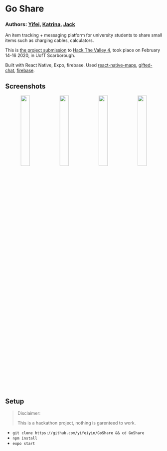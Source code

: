 # Go Share

### Authors: [Yifei](https://github.com/yifeiyin), [Katrina](https://github.com/CXY-Katrina), [Jack](https://github.com/Jack-ljm)

An item tracking + messaging platform for university students to share small items such as charging cables, calculators.

This is [the project submission](https://devpost.com/software/fluffy-potato) to [Hack The Valley 4](https://hackthevalley.io), took place on February 14-16 2020, in UofT Scarborough.

Built with React Native, Expo, firebase. Used [react-native-maps](https://github.com/react-native-community/react-native-maps), [gifted-chat](https://github.com/FaridSafi/react-native-gifted-chat), [firebase](https://github.com/invertase/react-native-firebase).

## Screenshots
<p float="left" align="middle">
<img width="24%" src="https://user-images.githubusercontent.com/13235149/74685393-6e918500-519c-11ea-9300-17450fbb97c6.PNG" />
<img width="24%" src="https://user-images.githubusercontent.com/13235149/74685397-6fc2b200-519c-11ea-9cde-cfccf4fbd1b4.PNG" />
<img width="24%" src="https://user-images.githubusercontent.com/13235149/74685396-6fc2b200-519c-11ea-9bc8-c28b7d3ff2b2.PNG" />
<img width="24%" src="https://user-images.githubusercontent.com/13235149/74685395-6f2a1b80-519c-11ea-9e19-f1f1348bf0fb.PNG" />
<!-- img width="19%" src="https://user-images.githubusercontent.com/13235149/74685399-705b4880-519c-11ea-912f-97c805d7cfea.PNG" / -->
</p>


## Setup
> Disclaimer:
> 
> This is a hackathon project, nothing is garenteed to work. 

- `git clone https://github.com/yifeiyin/GoShare && cd GoShare`
- `npm install`
- `expo start`

